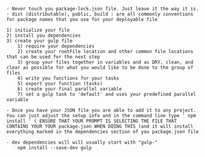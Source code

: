 <!-- * Tips / Reminders -->
    - Never touch you package-lock.json file. Just leave it the way it is.
    - dist (distributable), public, build : are all commonly conventions for package names that you use for your deployable file

<!-- * Basic Gulp Setup -->
    1) initialize your file
    2) install you dependencies
    3) create your gulp file
        1) require your dependencies
        2) create your rootFile location and other common file locations that can be used for the next step
        3) group your files together in variables and as DRY, clean, and clear as possible for what you would like to be done to the group of files
        4) write you functions for your tasks
        5) export your function (tasks)
        6) create your final parallel variable 
        7) set a gulp task to 'default' and uses your predefined parallel variable



<!-- * Shortcuts -->
    - Once you have your JSON file you are able to add it to any project. You can just adjust the setup info and in the command line type ' npm install ' ( ENSURE THAT YOUR PROMPT IS SELECTING THE FILE THAT CONTAINS YOUR YOUR package.json WHEN DOING THIS )and it will install everything marked in the dependencies section of you package.json file

<!-- * package.json install syntax -->
    - dev dependencies will will usually start with "gulp-"
        npm install --save-dev gulp

